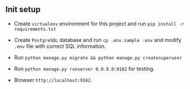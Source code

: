 ## Init setup

* Create `virtualenv` environment for this project and run `pip install -r requirements.txt`

* Create `PostgreSQL` database and run `cp .env.sample .env` and modify `.env` file with correct SQL information.

* Run `python manage.py migrate && python manage.py createsuperuser`

* Run `python manage.py runserver 0.0.0.0:9162` for testing.

* Browser `http://localhost:9162`.

